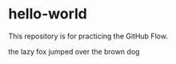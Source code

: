 # hello-world
This repository is for practicing the GitHub Flow.

the lazy fox jumped over the brown dog
